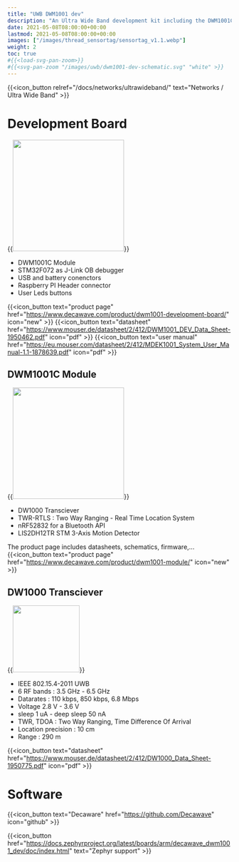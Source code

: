 ```yaml
---
title: "UWB DWM1001 dev"
description: "An Ultra Wide Band development kit including the DWM1001C Module"
date: 2021-05-08T08:00:00+00:00
lastmod: 2021-05-08T08:00:00+00:00
images: ["/images/thread_sensortag/sensortag_v1.1.webp"]
weight: 2
toc: true
#{{<load-svg-pan-zoom>}}
#{{<svg-pan-zoom "/images/uwb/dwm1001-dev-schematic.svg" "white" >}}
---
```


{{<icon_button relref="/docs/networks/ultrawideband/" text="Networks / Ultra Wide Band" >}}

# Development Board
{{<image src="/images/uwb/DWM1001 DevKit.png" width="250px" >}}

* DWM1001C Module
* STM32F072 as J-Link OB debugger
* USB and battery conenctors
* Raspberry PI Header connector
* User Leds buttons

{{<icon_button text="product page" href="https://www.decawave.com/product/dwm1001-development-board/" icon="new" >}}
{{<icon_button text="datasheet" href="https://www.mouser.de/datasheet/2/412/DWM1001_DEV_Data_Sheet-1950462.pdf" icon="pdf" >}}
{{<icon_button text="user manual" href="https://eu.mouser.com/datasheet/2/412/MDEK1001_System_User_Manual-1.1-1878639.pdf" icon="pdf" >}}



## DWM1001C Module
{{<image src="/images/uwb/dwm1001 module.webp" width="250px" >}}

* DW1000 Transciever
* TWR-RTLS : Two Way Ranging - Real Time Location System
* nRF52832 for a Bluetooth API
* LIS2DH12TR STM 3-Axis Motion Detector

The product page includes datasheets, schematics, firmware,...
{{<icon_button text="product page" href="https://www.decawave.com/product/dwm1001-module/" icon="new" >}}

## DW1000 Transciever
{{<image src="/images/uwb/dw1000.webp" width="150" >}}

* IEEE 802.15.4-2011 UWB
* 6 RF bands : 3.5 GHz - 6.5 GHz
* Datarates : 110 kbps, 850 kbps, 6.8 Mbps
* Voltage 2.8 V - 3.6 V
* sleep 1 uA - deep sleep 50 nA
* TWR, TDOA : Two Way Ranging, Time Difference Of Arrival
* Location precision : 10 cm
* Range : 290 m

{{<icon_button text="datasheet" href="https://www.mouser.de/datasheet/2/412/DW1000_Data_Sheet-1950775.pdf" icon="pdf" >}}


# Software
{{<icon_button text="Decaware" href="https://github.com/Decawave" icon="github" >}}

{{<icon_button href="https://docs.zephyrproject.org/latest/boards/arm/decawave_dwm1001_dev/doc/index.html" text="Zephyr support" >}}

